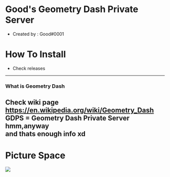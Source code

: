 # Good's Geometry Dash Private Server
 * Created by : Good#0001
# How To Install
 * Check releases
-----------------------------------------------------------------
### What is Geometry Dash
**Check wiki page**         
https://en.wikipedia.org/wiki/Geometry_Dash             
GDPS = **Geometry Dash Private Server**    
hmm,anyway          
and thats enough info xd
-----------------------------------------------------------------
# Picture Space
![](https://icon-library.com/images/geometry-dash-icon-png/geometry-dash-icon-png-3.jpg)
